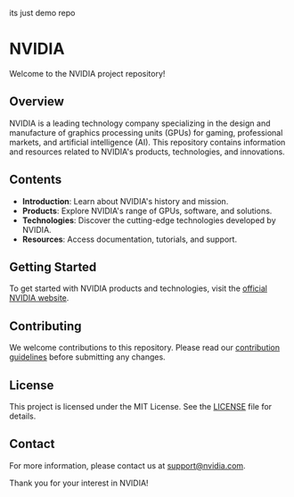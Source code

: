 its just demo repo

# NVIDIA

Welcome to the NVIDIA project repository!

## Overview

NVIDIA is a leading technology company specializing in the design and manufacture of graphics processing units (GPUs) for gaming, professional markets, and artificial intelligence (AI). This repository contains information and resources related to NVIDIA's products, technologies, and innovations.

## Contents

- **Introduction**: Learn about NVIDIA's history and mission.
- **Products**: Explore NVIDIA's range of GPUs, software, and solutions.
- **Technologies**: Discover the cutting-edge technologies developed by NVIDIA.
- **Resources**: Access documentation, tutorials, and support.

## Getting Started

To get started with NVIDIA products and technologies, visit the [official NVIDIA website](https://www.nvidia.com/).

## Contributing

We welcome contributions to this repository. Please read our [contribution guidelines](CONTRIBUTING.md) before submitting any changes.

## License

This project is licensed under the MIT License. See the [LICENSE](LICENSE) file for details.

## Contact

For more information, please contact us at [support@nvidia.com](mailto:support@nvidia.com).

Thank you for your interest in NVIDIA!

